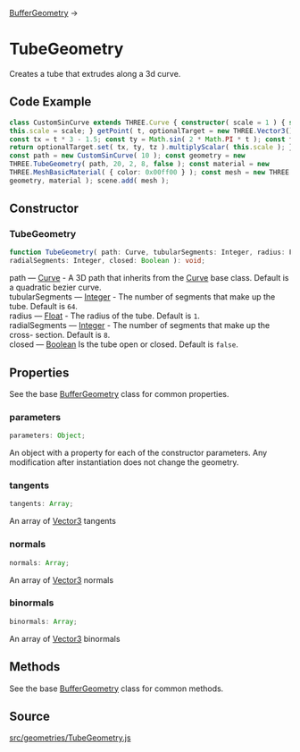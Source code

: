 [BufferGeometry](en\core\BufferGeometry.html) →

# TubeGeometry

Creates a tube that extrudes along a 3d curve.

## Code Example

  
```ts  
class CustomSinCurve extends THREE.Curve { constructor( scale = 1 ) { super();
this.scale = scale; } getPoint( t, optionalTarget = new THREE.Vector3() ) {
const tx = t * 3 - 1.5; const ty = Math.sin( 2 * Math.PI * t ); const tz = 0;
return optionalTarget.set( tx, ty, tz ).multiplyScalar( this.scale ); } }
const path = new CustomSinCurve( 10 ); const geometry = new
THREE.TubeGeometry( path, 20, 2, 8, false ); const material = new
THREE.MeshBasicMaterial( { color: 0x00ff00 } ); const mesh = new THREE.Mesh(
geometry, material ); scene.add( mesh );  
```  

## Constructor

### TubeGeometry

  
  
```ts  
function TubeGeometry( path: Curve, tubularSegments: Integer, radius: Float,
radialSegments: Integer, closed: Boolean ): void;  
```  

path — [Curve](en\extras\core\Curve.html) - A 3D path that inherits from the
[Curve](en\extras\core\Curve.html) base class. Default is a quadratic bezier
curve.  
tubularSegments — [Integer](#) - The number of segments that make up the tube.
Default is `64`.  
radius — [Float](#) - The radius of the tube. Default is `1`.  
radialSegments — [Integer](#) - The number of segments that make up the cross-
section. Default is `8`.  
closed — [Boolean](#) Is the tube open or closed. Default is `false`.  

## Properties

See the base [BufferGeometry](en\core\BufferGeometry.html) class for common
properties.

### parameters

  
  
```ts  
parameters: Object;  
```  

An object with a property for each of the constructor parameters. Any
modification after instantiation does not change the geometry.

### tangents

  
  
```ts  
tangents: Array;  
```  

An array of [Vector3](en\math\Vector3.html) tangents

### normals

  
  
```ts  
normals: Array;  
```  

An array of [Vector3](en\math\Vector3.html) normals

### binormals

  
  
```ts  
binormals: Array;  
```  

An array of [Vector3](en\math\Vector3.html) binormals

## Methods

See the base [BufferGeometry](en\core\BufferGeometry.html) class for common
methods.

## Source

<a
href="https://github.com/mrdoob/three.js/blob/master/src/geometries/TubeGeometry.js">src/geometries/TubeGeometry.js</a>

